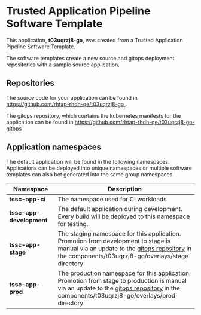 # Trusted Application Pipeline Software Template

This application, **t03uqrzj8-go**, was created from a Trusted Application Pipeline Software Template.

The software templates create a new source and gitops deployment repositories with a sample source application. 

## Repositories

The source code for your application can be found in [https://github.com/rhtap-rhdh-qe/t03uqrzj8-go ](https://github.com/rhtap-rhdh-qe/t03uqrzj8-go ).
 
The gitops repository, which contains the kubernetes manifests for the application can be found in 
[https://github.com/rhtap-rhdh-qe/t03uqrzj8-go-gitops ](https://github.com/rhtap-rhdh-qe/t03uqrzj8-go-gitops ) 

## Application namespaces 

The default application will be found in the following namespaces. Applications can be deployed into unique namespaces or multiple software templates can also bet generated into the same group namespaces.  

|  Namespace   |  Description   |  
| -------- | -------- |
| **tssc-app-ci** | The namespace used for CI workloads |
| **tssc-app-development** | The default application during development. Every build will be deployed to this namespace for testing. |
| **tssc-app-stage** | The staging namespace for this application. Promotion from development to stage is manual via an update to the [gitops repository](https://github.com/rhtap-rhdh-qe/t03uqrzj8-go-gitops ) in the components/t03uqrzj8-go/overlays/stage directory |
| **tssc-app-prod** | The production namespace for this application. Promotion from stage to production is manual via an update to the [gitops repository](https://github.com/rhtap-rhdh-qe/t03uqrzj8-go-gitops ) in the components/t03uqrzj8-go/overlays/prod directory |